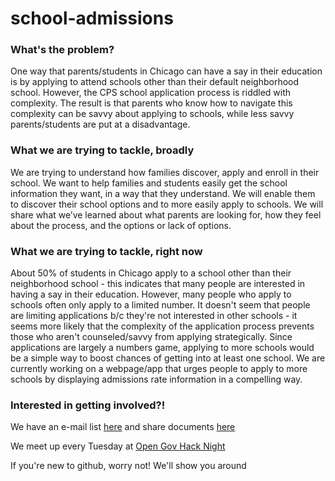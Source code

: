 school-admissions
=================

### What's the problem?
One way that parents/students in Chicago can have a say in their education is by applying to attend schools other than their default neighborhood school. However, the CPS school application process is riddled with complexity. The result is that parents who know how to navigate this complexity can be savvy about applying to schools, while less savvy parents/students are put at a disadvantage.

### What we are trying to tackle, broadly
We are trying to understand how families discover, apply and enroll in their school. We want to help families and students easily get the school information they want, in a way that they understand. We will enable them to discover their school options and to more easily apply to schools. We will share what we’ve learned about what parents are looking for, how they feel about the process, and the options or lack of options.

### What we are trying to tackle, right now
About 50% of students in Chicago apply to a school other than their neighborhood school - this indicates that many people are interested in having a say in their education. However, many people who apply to schools often only apply to a limited number. It doesn't seem that people are limiting applications b/c they're not interested in other schools - it seems more likely that the complexity of the application process prevents those who aren't counseled/savvy from applying strategically. Since applications are largely a numbers game, applying to more schools would be a simple way to boost chances of getting into at least one school. We are currently working on a webpage/app that urges people to apply to more schools by displaying admissions rate information in a compelling way.

### Interested in getting involved?!
We have an e-mail list [here](https://groups.google.com/forum/#!forum/cps-school-admissions) and share documents [here](https://drive.google.com/folderview?id=0BwPsV5HvDYoMaEVVRlFDUVV2ZEU&usp=sharing)

We meet up every Tuesday at [Open Gov Hack Night](http://opengovhacknight.org/)

If you're new to github, worry not! We'll show you around

